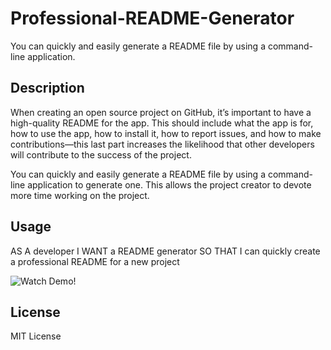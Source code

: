 # Professional-README-Generator
You can quickly and easily generate a README file by using a command-line application.

## Description
When creating an open source project on GitHub, it’s important to have a high-quality README for the app. This should include what the app is for, how to use the app, how to install it, how to report issues, and how to make contributions—this last part increases the likelihood that other developers will contribute to the success of the project.

You can quickly and easily generate a README file by using a command-line application to generate one. This allows the project creator to devote more time working on the project.

## Usage
AS A developer
I WANT a README generator
SO THAT I can quickly create a professional README for a new project

![Watch Demo!](https://drive.google.com/file/d/166lUMx3qEvBxCUtSUu1GAaJszv4xZguO/view)
## License
MIT License

